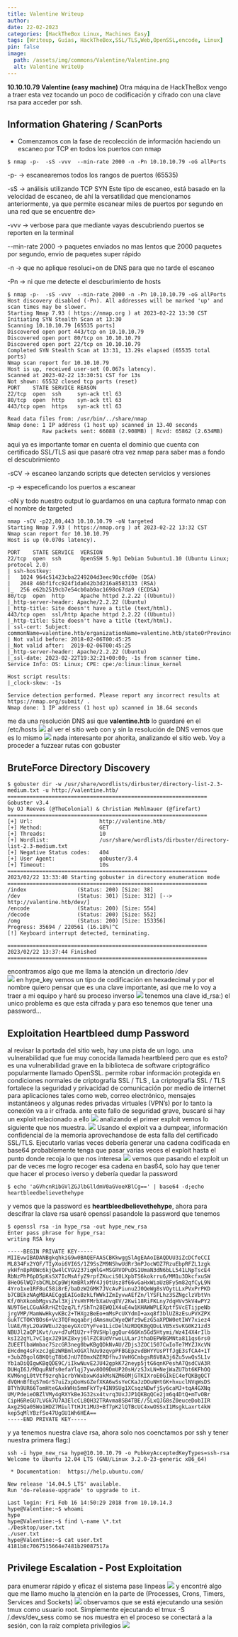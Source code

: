 ```yaml
---
title: Valentine Writeup
author:
date: 22-02-2023
categories: [HackTheBox Linux, Machines Easy]
tags: [Writeup, Guías, HackTheBox,SSL/TLS,Web,OpenSSL,encode, Linux]
pin: false
image:
  path: /assets/img/commons/Valentine/Valentine.png
  alt: Valentine WriteUp
---
```


**10.10.10.79 Valentine (easy machine)** Otra máquina de HackTheBox vengo a traer esta vez tocando un poco de codificación y cifrado con una clave rsa para acceder por ssh.

## Information Ghatering / ScanPorts

- Comenzamos con la fase de recolección de información haciendo un escaneo por TCP en todos los puertos con nmap

```console
$ nmap -p-  -sS -vvv  --min-rate 2000 -n -Pn 10.10.10.79 -oG allPorts 

```
-p-  -> escanearemos todos los rangos de puertos (65535)

-sS -> análisis utilizando TCP SYN Este tipo de escaneo, está basado en la velocidad de escaneo, de ahí la versatilidad que mencionamos anteriormente, ya que permite escanear miles de puertos por segundo en una red que se encuentre de>

-vvv -> verbose para que mediante vayas descubriendo puertos se reporten en la terminal

--min-rate 2000 -> paquetes enviados no mas lentos que 2000 paquetes por segundo, envío de paquetes super rápido

-n -> que no aplique resoluci+on de DNS para que no tarde el escaneo

-Pn -> ni que me detecte el descburimiento de hosts

```console
$ nmap -p-  -sS -vvv  --min-rate 2000 -n -Pn 10.10.10.79 -oG allPorts
Host discovery disabled (-Pn). All addresses will be marked 'up' and scan times may be slower.
Starting Nmap 7.93 ( https://nmap.org ) at 2023-02-22 13:30 CST
Initiating SYN Stealth Scan at 13:30
Scanning 10.10.10.79 [65535 ports]
Discovered open port 443/tcp on 10.10.10.79
Discovered open port 80/tcp on 10.10.10.79
Discovered open port 22/tcp on 10.10.10.79
Completed SYN Stealth Scan at 13:31, 13.29s elapsed (65535 total ports)
Nmap scan report for 10.10.10.79
Host is up, received user-set (0.067s latency).
Scanned at 2023-02-22 13:30:51 CST for 13s
Not shown: 65532 closed tcp ports (reset)
PORT    STATE SERVICE REASON
22/tcp  open  ssh     syn-ack ttl 63
80/tcp  open  http    syn-ack ttl 63
443/tcp open  https   syn-ack ttl 63

Read data files from: /usr/bin/../share/nmap
Nmap done: 1 IP address (1 host up) scanned in 13.40 seconds
           Raw packets sent: 66088 (2.908MB) | Rcvd: 65862 (2.634MB)
```
aqui ya es importante tomar en cuenta el dominio que cuenta con certificado SSL/TLS asi que pasaré otra vez nmap para saber mas a fondo el descubrimiento

-sCV -> escaneo lanzando scripts que detecten servicios y versiones

-p -> especeficando los puertos a escanear

-oN y todo nuestro output lo guardamos en una captura formato nmap con el nombre de targeted
```console
nmap -sCV -p22,80,443 10.10.10.79 -oN targeted        
Starting Nmap 7.93 ( https://nmap.org ) at 2023-02-22 13:32 CST
Nmap scan report for 10.10.10.79
Host is up (0.070s latency).

PORT    STATE SERVICE  VERSION
22/tcp  open  ssh      OpenSSH 5.9p1 Debian 5ubuntu1.10 (Ubuntu Linux; protocol 2.0)
| ssh-hostkey: 
|   1024 964c51423cba2249204d3eec90ccfd0e (DSA)
|   2048 46bf1fcc924f1da042b3d216a8583133 (RSA)
|_  256 e62b2519cb7e54cb0ab9ac1698c67da9 (ECDSA)
80/tcp  open  http     Apache httpd 2.2.22 ((Ubuntu))
|_http-server-header: Apache/2.2.22 (Ubuntu)
|_http-title: Site doesn't have a title (text/html).
443/tcp open  ssl/http Apache httpd 2.2.22 ((Ubuntu))
|_http-title: Site doesn't have a title (text/html).
| ssl-cert: Subject: commonName=valentine.htb/organizationName=valentine.htb/stateOrProvinceName=FL/countryName=US
| Not valid before: 2018-02-06T00:45:25
|_Not valid after:  2019-02-06T00:45:25
|_http-server-header: Apache/2.2.22 (Ubuntu)
|_ssl-date: 2023-02-22T19:32:21+00:00; -1s from scanner time.
Service Info: OS: Linux; CPE: cpe:/o:linux:linux_kernel

Host script results:
|_clock-skew: -1s

Service detection performed. Please report any incorrect results at https://nmap.org/submit/ .
Nmap done: 1 IP address (1 host up) scanned in 18.64 seconds
```
me da una resolución DNS asi que **valentine.htb** lo guardaré en el /etc/hosts
![](/assets/img/commons/Valentine/terminal.png)
al ver el sitio web con y sin la resolución de DNS vemos que es lo mismo 
![](/assets/img/commons/Valentine/terminal1.png)
nada interesante por ahorita, analizando el sitio web. Voy a proceder a fuzzear rutas con gobuster

## BruteForce Directory Discovery
```console
$ gobuster dir -w /usr/share/wordlists/dirbuster/directory-list-2.3-medium.txt -u http://valentine.htb/
===============================================================
Gobuster v3.4
by OJ Reeves (@TheColonial) & Christian Mehlmauer (@firefart)
===============================================================
[+] Url:                     http://valentine.htb/
[+] Method:                  GET
[+] Threads:                 10
[+] Wordlist:                /usr/share/wordlists/dirbuster/directory-list-2.3-medium.txt
[+] Negative Status codes:   404
[+] User Agent:              gobuster/3.4
[+] Timeout:                 10s
===============================================================
2023/02/22 13:33:40 Starting gobuster in directory enumeration mode
===============================================================
/index                (Status: 200) [Size: 38]
/dev                  (Status: 301) [Size: 312] [--> http://valentine.htb/dev/]
/encode               (Status: 200) [Size: 554]
/decode               (Status: 200) [Size: 552]
/omg                  (Status: 200) [Size: 153356]
Progress: 35694 / 220561 (16.18%)^C
[!] Keyboard interrupt detected, terminating.

===============================================================
2023/02/22 13:37:44 Finished
===============================================================
```
encontramos algo que me llama la atención un directorio /dev  
![](/assets/img/commons/Valentine/terminal2.png)
en hype_key vemos un tipo de codificación en hexadecimal y por el nombre quiero pensar que es una clave importante, asi que me lo voy a traer a mi equipo y haré su proceso inverso
![](/assets/img/commons/Valentine/terminal3.png)
tenemos una clave id_rsa:) el unico problema es que esta cifrada y para eso tenemos que tener una password...

## Exploitation Heartbleed dump Password
al revisar la portada del sitio web, hay una pista de un logo. una vulnerabilidad que fue muy conocida llamada heartbleed pero que es esto? es una vulnerabilidad grave en la biblioteca de software criptográfico popularmente llamado OpenSSL.  permite robar información protegida en condiciones normales de criptografía SSL / TLS , La criptografía SSL / TLS fortalece la seguridad y privacidad de comunicación por medio de internet para aplicaciones tales como web, correo electrónico, mensajes instantáneos y algunas redes privadas virtuales (VPN’s) por lo tanto la conexión va a ir cifrada.
ante este fallo de seguridad grave, buscaré si hay un exploit relacionado a ello
![](/assets/img/commons/Valentine/terminal4.png)
analizando el primer exploit vemos lo siguiente que nos muestra.
![](/assets/img/commons/Valentine/terminal5.png)
Usando el exploit va a dumpear, información confidencial de la memoria aprovechandose de esta falla del certificado SSL/TLS.  Ejecutarlo varias veces debería generar una cadena codificada en base64 probablemente tenga que pasar varias veces el exploit hasta el punto donde recoja lo que nos interesa 
![](/assets/img/commons/Valentine/terminal6.png)
vemos que pasando el exploit un par de veces me logro recoger esa cadena en bas64, solo hay que tener que hacer el proceso iverso y debería quedar la password
```console
$ echo 'aGVhcnRibGVlZGJlbGlldmV0aGVoeXBlCg==' | base64 -d;echo 
heartbleedbelievethehype
```
y vemos que la password es **heartbleedbelievethehype**, ahora para descifrar la clave rsa usaré openssl pasandole la password que tenemos
```console
$ openssl rsa -in hype_rsa -out hype_new_rsa
Enter pass phrase for hype_rsa: 
writing RSA key
```
```console
-----BEGIN PRIVATE KEY-----
MIIEvwIBADANBgkqhkiG9w0BAQEFAASCBKkwggSlAgEAAoIBAQDUU3iZcDCfeCCI
ML834Fx2YQF/TIyXoi6VI6S/1Z9SsZM9NShwUdRr3mPJocWOZ7RzuEbpRFZL1zgk
ykHfn8pR0Wc6kjQw4lCVGV237iqWlG+MSGRVOPuDS1UmaN3dN6bLL541LNpTscE4
RbNzPhP6pD5pKsSX7IcMsAfyZ9rpfZKuciS0LXpbTS6kokrru6/MM1u3DkcfxuSW
8HeO6lWQ7sbCMLbCp9WjKmBRlxMY4Jj0tUsz8f66vGaHxWiaUzBFy5m82qfCyL9N
4Yro1xe1RF8uC58i8rE/baDzW2GMK7JVcAvPiunu2J0QeWg8sVOytLLxPVxPrPKD
b7CBEkzNAgMBAAECggEAIGoBzkLfWWkIZmIyvwAEfZn/lYSFLhz3SZNgclzVbtVn
Kf/0hXkombMgvsZwl3XjiYsHYFMrbXaUvqEV/2Kwi18RiFKLny7dqHVv5kV4wPY2
NU9T6eLCGuAkRrHZtQzq7Lf/ShTn28EWQ1X4uE4w1KHAWWPLEXptf5VcETijpeNb
jrgVMP/MamWwHkyvKBc2+THXgzBeEo+mMsPcUXYdmI+axq8f3blUZ8zEsuPVXZPX
GukTCTOKYBOs6+Vc3TQFmqqabrjdAmsmuCWyeQWfz9wEzG5aXPDW0etIWY7xiez4
lUAE/RyL2Oa9WEuJ2qoeyGXcOYyFve1LicDelNzRDQKBgQDuLVB5xSvKG0K21zd3
NBUJl2aQP1Kvt/uv+d7uM1U2r+f9VSHplggQur466Kn5Gd5Htymi/Wz4I4X4rIlb
ksI22qYL7vC1gxJZ91KZ8xyj6lFZC8UdVrwoLULarJthaDEPWBGMNta811qs6rs0
ZUEETlbaWmbac7SzcGR3neg0bwKBgQDkNvAU/ZDjs3ZOC1507CwIoTe7MYZJXcVN
EHcdmg4sFxzcJgEzWRBmlxOGXlhUu9zqvpPFBGEpzvdBHYYUsPTfJgE3sfCA4+1T
+3ubZ0golGBKQtgT8b6JnU7E0mxNZERDfhvJVeHGCmbgsR6V8A3j6Zu5vwQsSL1v
Yb1aDiQIgwKBgQDE9C/iIkwNuvE2JU42gpkK72neyp5jtG6qnKPeshA7QsdCVA3R
DUHqI6J/MDquRNfs0efaYlqj7ywv8O09DmUP20sH/zSJxLN+NejWaZU7bt6KFhOQ
KVM6ngL0tVtf9zrqh1crbYWxbxwKdakMsNZM60MjGTKIXroE0GIkEC4efQKBgQCT
dVQHnBfEqS7mGr57uiZxpQoHsGZefXKA6wSsYeCKaJzDOuNHtGK+hxuclNVqWsDS
BTYh9UR66TomHteGAxkWHs5mmFkYTy4IN9SUg1XCsqzNDwfjSy6caMJ+tqA4GXNq
UM/PdeieOBZlVMy4gRXYkBeJG32sx4tvrq3UxJJP1QKBgQCe2jm6q4DtQ+mTvOBr
CipH6ReGU7LVGk7U7A3ElcCL8QH32TRAvma8SB4TBE//5LxQJG8sZ0euceDobIIR
Axg25Qa05Wo1HDZ7MiulTtHJt1MU3+Bf7pK2lQTBcUC4xwOSSxI1MsgkLaxrt4kW
kep5qMlYBzfSo47UgGU1Wh6HEA==
-----END PRIVATE KEY-----
```
y ya tenemos nuestra clave rsa, ahora solo nos coenctamos por ssh y tener nuestra primera flag:)
```console
ssh -i hype_new_rsa hype@10.10.10.79 -o PubkeyAcceptedKeyTypes=ssh-rsa      
Welcome to Ubuntu 12.04 LTS (GNU/Linux 3.2.0-23-generic x86_64)

 * Documentation:  https://help.ubuntu.com/

New release '14.04.5 LTS' available.
Run 'do-release-upgrade' to upgrade to it.

Last login: Fri Feb 16 14:50:29 2018 from 10.10.14.3
hype@Valentine:~$ whoami
hype
hype@Valentine:~$ find \-name \*.txt
./Desktop/user.txt
./user.txt
hype@Valentine:~$ cat user.txt 
4181b8c7067515664e7481b29087517a
```
## Privilege Escalation - Post Exploitation

para enumerar rápido y eficaz el sistema pase linpeas
![](/assets/img/commons/Valentine/terminal7.png)
y encontré algo que me llamo mucho la atención en la parte de (Processes, Crons, Timers, Services and Sockets)
![](/assets/img/commons/Valentine/terminal8.png)
observamos que se está ejecutando una sesión tmux como usuario root. Simplemente ejecutando el tmux -S /.devs/dev_sess como se nos muestra en el proceso se conectará a la sesión, con la raíz completa privilegios
![](/assets/img/commons/Valentine/terminal9.png)

